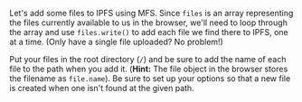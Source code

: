 Let's add some files to IPFS using MFS. Since `files` is an array representing the files currently available to us in the browser, we'll need to loop through the array and use `files.write()` to add each file we find there to IPFS, one at a time. (Only have a single file uploaded? No problem!)

Put your files in the root directory (`/`) and be sure to add the name of each file to the path when you add it. (**Hint:** The file object in the browser stores the filename as `file.name`). Be sure to set up your options so that a new file is created when one isn't found at the given path.
